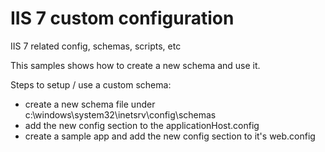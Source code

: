 IIS 7 custom configuration
========

IIS 7 related config, schemas, scripts, etc

This samples shows how to create a new schema and use it.

Steps to setup / use a custom schema:

 - create a new schema file under c:\windows\system32\inetsrv\config\schemas
 - add the new config section to the applicationHost.config
 - create a sample app and add the new config section to it's web.config 
